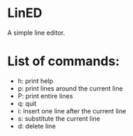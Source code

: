 # LinED

A simple line editor.

# List of commands:

- h: print help
- p: print lines around the current line
- P: print entire lines
- q: quit
- i: insert one line after the current line
- s: substitute the current line
- d: delete line
